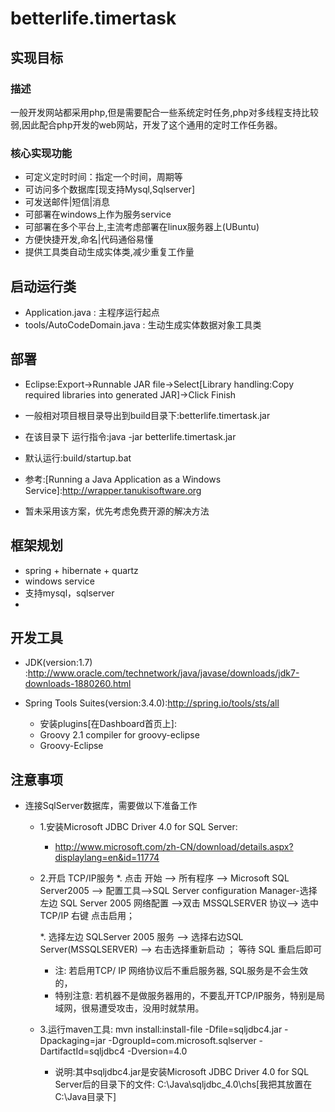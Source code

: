 ﻿# betterlife.timertask

## 实现目标

### 描述

一般开发网站都采用php,但是需要配合一些系统定时任务,php对多线程支持比较弱,因此配合php开发的web网站，开发了这个通用的定时工作任务器。

### 核心实现功能

- 可定义定时时间：指定一个时间，周期等
- 可访问多个数据库[现支持Mysql,Sqlserver]
- 可发送邮件|短信|消息
- 可部署在windows上作为服务service
- 可部署在多个平台上,主流考虑部署在linux服务器上(UBuntu)
- 方便快捷开发,命名|代码通俗易懂 
- 提供工具类自动生成实体类,减少重复工作量

## 启动运行类

- Application.java : 主程序运行起点
- tools/AutoCodeDomain.java : 生动生成实体数据对象工具类

## 部署
- Eclipse:Export->Runnable JAR file->Select[Library handling:Copy required libraries into generated JAR]->Click Finish
  
- 一般相对项目根目录导出到build目录下:betterlife.timertask.jar

- 在该目录下 运行指令:java -jar betterlife.timertask.jar
  
- 默认运行:build/startup.bat
  
- 参考:[Running a Java Application as a Windows Service]:http://wrapper.tanukisoftware.org

- 暂未采用该方案，优先考虑免费开源的解决方法

## 框架规划

- spring + hibernate + quartz
- windows service
- 支持mysql，sqlserver
- 
## 开发工具

- JDK(version:1.7)  :http://www.oracle.com/technetwork/java/javase/downloads/jdk7-downloads-1880260.html

- Spring Tools Suites(version:3.4.0):http://spring.io/tools/sts/all
	- 安装plugins[在Dashboard首页上]:
	- Groovy 2.1 compiler for groovy-eclipse
	- Groovy-Eclipse

## 注意事项

- 连接SqlServer数据库，需要做以下准备工作
	- 1.安装Microsoft JDBC Driver 4.0 for SQL Server:  
		- http://www.microsoft.com/zh-CN/download/details.aspx?displaylang=en&id=11774
	
	- 2.开启 TCP/IP服务
		*. 点击 开始 --> 所有程序 --> Microsoft SQL Server2005 --> 配置工具-->SQL Server configuration Manager-选择左边 SQL Server 2005 网络配置 -->双击 MSSQLSERVER 协议--> 选中 TCP/IP 右键 点击启用；

		*. 选择左边 SQLServer 2005 服务 --> 选择右边SQL Server(MSSQLSERVER) --> 右击选择重新启动 ； 等待 SQL 重启后即可

		- 注: 若启用TCP/ IP 网络协议后不重启服务器, SQL服务是不会生效的，
		- 特别注意: 若机器不是做服务器用的，不要乱开TCP/IP服务，特别是局域网，很易遭受攻击，没用时就禁用。
	
	- 3.运行maven工具:
   		 mvn install:install-file -Dfile=sqljdbc4.jar -Dpackaging=jar -DgroupId=com.microsoft.sqlserver -DartifactId=sqljdbc4 -Dversion=4.0

		 - 说明:其中sqljdbc4.jar是安装Microsoft JDBC Driver 4.0 for SQL Server后的目录下的文件: C:\Java\sqljdbc_4.0\chs[我把其放置在C:\Java目录下]  	